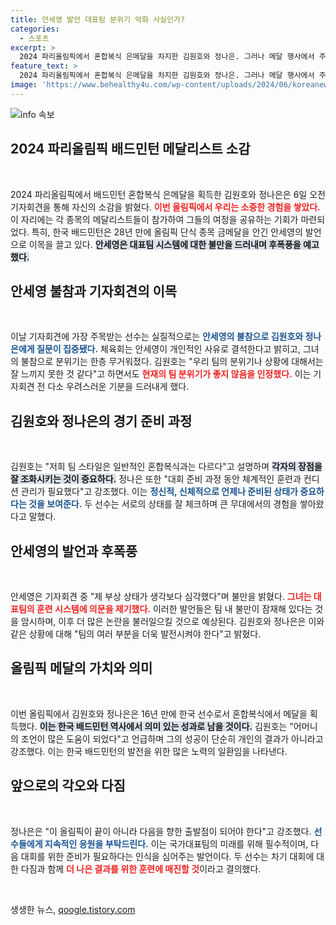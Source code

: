 ```yaml
---
title: 안세영 발언 대표팀 분위기 악화 사실인가?
categories:
  - 스포츠
excerpt: >
  2024 파리올림픽에서 혼합복식 은메달을 차지한 김원호와 정나은. 그러나 메달 행사에서 주인공인 안세영의 부재와 불만 발언이 뜨거운 화제를 모은 가운데, 선수들은 팀 분위기와 미래를 향한 다짐을 밝혔다. 클릭 유도!
feature_text: >
  2024 파리올림픽에서 혼합복식 은메달을 차지한 김원호와 정나은. 그러나 메달 행사에서 주인공인 안세영의 부재와 불만 발언이 뜨거운 화제를 모은 가운데, 선수들은 팀 분위기와 미래를 향한 다짐을 밝혔다. 클릭 유도!
image: 'https://www.behealthy4u.com/wp-content/uploads/2024/06/koreanews.jpg'
---
```


<p><img src="https://www.behealthy4u.com/wp-content/uploads/2024/06/koreanews.jpg" alt="info 속보" /></p>

<h2 data-ke-size="size26">2024 파리올림픽 배드민턴 메달리스트 소감</h2>

<p data-ke-size="size16">&nbsp;</p>

<p>2024 파리올림픽에서 배드민턴 혼합복식 은메달을 획득한 김원호와 정나은은 6일 오전 기자회견을 통해 자신의 소감을 밝혔다. <b><span style="color: #ee2323;">이번 올림픽에서 우리는 소중한 경험을 쌓았다.</span></b> 이 자리에는 각 종목의 메달리스트들이 참가하여 그들의 여정을 공유하는 기회가 마련되었다. 특히, 한국 배드민턴은 28년 만에 올림픽 단식 종목 금메달을 안긴 안세영의 발언으로 이목을 끌고 있다. <b><span style="background-color: #21538527;">안세영은 대표팀 시스템에 대한 불만을 드러내며 후폭풍을 예고했다.</span></b></p>

<h2 data-ke-size="size26">안세영 불참과 기자회견의 이목</h2>

<p data-ke-size="size16">&nbsp;</p>

<p>이날 기자회견에 가장 주목받는 선수는 실질적으로는 <b><span style="color: #1a5490;">안세영의 불참으로 김원호와 정나은에게 질문이 집중됐다.</span></b> 체육회는 안세영이 개인적인 사유로 결석한다고 밝히고, 그녀의 불참으로 분위기는 한층 무거워졌다. 김원호는 "우리 팀의 분위기나 상황에 대해서는 잘 느끼지 못한 것 같다"고 하면서도 <b><span style="color: #ee2323;">현재의 팀 분위기가 좋지 않음을 인정했다.</span></b> 이는 기자회견 전 다소 우려스러운 기분을 드러내게 했다.</p>

<h2 data-ke-size="size26">김원호와 정나은의 경기 준비 과정</h2>

<p data-ke-size="size16">&nbsp;</p>

<p>김원호는 "저희 팀 스타일은 일반적인 혼합복식과는 다르다"고 설명하며 <b><span style="background-color: #21538527;">각자의 장점을 잘 조화시키는 것이 중요하다.</span></b> 정나은 또한 "대회 준비 과정 동안 체계적인 훈련과 컨디션 관리가 필요했다"고 강조했다. 이는 <b><span style="color: #1a5490;">정신적, 신체적으로 언제나 준비된 상태가 중요하다는 것을 보여준다.</span></b> 두 선수는 서로의 상태를 잘 체크하며 큰 무대에서의 경험을 쌓아왔다고 말했다.</p>

<h2 data-ke-size="size26">안세영의 발언과 후폭풍</h2>

<p data-ke-size="size16">&nbsp;</p>

<p>안세영은 기자회견 중 "제 부상 상태가 생각보다 심각했다"며 불만을 밝혔다. <b><span style="color: #ee2323;">그녀는 대표팀의 훈련 시스템에 의문을 제기했다.</span></b> 이러한 발언들은 팀 내 불만이 잠재해 있다는 것을 암시하며, 이후 더 많은 논란을 불러일으킬 것으로 예상된다. 김원호와 정나은은 이와 같은 상황에 대해 "팀의 여러 부분을 더욱 발전시켜야 한다"고 밝혔다.</p>

<h2 data-ke-size="size26">올림픽 메달의 가치와 의미</h2>

<p data-ke-size="size16">&nbsp;</p>

<p>이번 올림픽에서 김원호와 정나은은 16년 만에 한국 선수로서 혼합복식에서 메달을 획득했다. <b><span style="background-color: #21538527;">이는 한국 배드민턴 역사에서 의미 있는 성과로 남을 것이다.</span></b> 김원호는 "어머니의 조언이 많은 도움이 되었다"고 언급하며 그의 성공이 단순히 개인의 결과가 아니라고 강조했다. 이는 한국 배드민턴의 발전을 위한 많은 노력의 일환임을 나타낸다.</p>

<h2 data-ke-size="size26">앞으로의 각오와 다짐</h2>

<p data-ke-size="size16">&nbsp;</p>

<p>정나은은 "이 올림픽이 끝이 아니라 다음을 향한 출발점이 되어야 한다"고 강조했다. <b><span style="color: #1a5490;">선수들에게 지속적인 응원을 부탁드린다.</span></b> 이는 국가대표팀의 미래를 위해 필수적이며, 다음 대회를 위한 준비가 필요하다는 인식을 심어주는 발언이다. 두 선수는 차기 대회에 대한 다짐과 함께 <b><span style="color: #ee2323;">더 나은 결과를 위한 훈련에 매진할 것</span></b>이라고 결의했다.</p>

<p data-ke-size="size16">&nbsp;</p>
생생한 뉴스, <a href="https://qoogle.tistory.com" rel="dofollow">qoogle.tistory.com</a>


